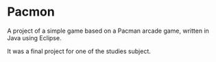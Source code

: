 # Pacmon
A project of a simple game based on a Pacman arcade game, written in Java using Eclipse. 

It was a final project for one of the studies subject.
